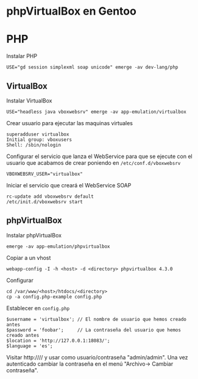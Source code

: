 # phpVirtualBox en Gentoo

# PHP

Instalar PHP

	USE="gd session simplexml soap unicode" emerge -av dev-lang/php

## VirtualBox

Instalar VirtualBox

	USE="headless java vboxwebsrv" emerge -av app-emulation/virtualbox

Crear usuario para ejecutar las maquinas virtuales

	superadduser virtualbox
	Initial group: vboxusers
	Shell: /sbin/nologin

Configurar el servicio que lanza el WebService para que se ejecute con el usuario que acabamos de crear poniendo en `/etc/conf.d/vboxwebsrv`

	VBOXWEBSRV_USER="virtualbox"

Iniciar el servicio que creará el WebService SOAP

	rc-update add vboxwebsrv default
	/etc/init.d/vboxwebsrv start

## phpVirtualBox

Instalar phpVirtualBox

	emerge -av app-emulation/phpvirtualbox

Copiar a un vhost

	webapp-config -I -h <host> -d <directory> phpvirtualbox 4.3.0

Configurar

	cd /var/www/<host>/htdocs/<directory>
	cp -a config.php-example config.php

Establecer en `config.php`

	$username = 'virtualbox'; // El nombre de usuario que hemos creado antes
	$password = 'foobar';     // La contraseña del usuario que hemos creado antes
	$location = 'http://127.0.0.1:18083/';
	$language = 'es';


Visitar http://<host>/<directory>/ y usar como usuario/contraseña "admin/admin". Una vez autenticado cambiar la contraseña en el menú "Archivo-> Cambiar contraseña".
